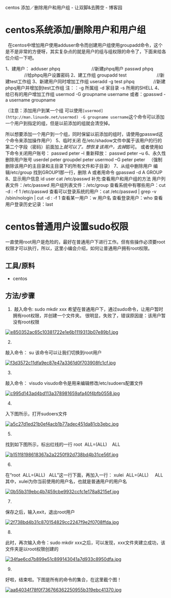 centos 添加／删除用户和用户组 - 让双脚&去腾空 - 博客园

# centos系统添加/删除用户和用户组

  在centos中增加用户使用adduser命令而创建用户组使用groupadd命令，这个是不是非常的方便呀，其实复杂点的就是用户的组与组权限的命令了，下面来给各位介绍一下吧。

1、建用户：
adduser phpq                         //新建phpq用户
passwd phpq                          //给phpq用户设置密码
2、建工作组
groupadd test                        //新建test工作组
3、新建用户同时增加工作组
useradd -g test phpq               //新建phpq用户并增加到test工作组
注：：-g 所属组 -d 家目录 -s 所用的SHELL
4、给已有的用户增加工作组
usermod -G groupname username
或者：gpasswd -a username groupname

（注意：添加用户到某一个组 可以使用`[usermod](http://man.linuxde.net/usermod) -G groupname username`这个命令可以添加一个用户到指定的组，但是以前添加的组就会清空掉。

所以想要添加一个用户到一个组，同时保留以前添加的组时，请使用gpasswd这个命令来添加操作用户）
5、临时关闭
在/etc/shadow文件中属于该用户的行的第二个字段（密码）前面加上*就可以了。想恢复该用户，去掉*即可。
或者使用如下命令关闭用户账号：
passwd peter –l
重新释放：
passwd peter –u
6、永久性删除用户账号
userdel peter
groupdel peter
usermod –G peter peter   （强制删除该用户的主目录和主目录下的所有文件和子目录）
7、从组中删除用户
编辑/etc/group 找到GROUP1那一行，删除 A 或者用命令 gpasswd -d A GROUP
8、显示用户信息
id user
cat /etc/passwd
补充:查看用户和用户组的方法
用户列表文件：/etc/passwd
用户组列表文件：/etc/group
查看系统中有哪些用户：cut -d : -f 1 /etc/passwd
查看可以登录系统的用户：cat /etc/passwd | grep -v /sbin/nologin | cut -d : -f 1
查看某一用户：w 用户名
查看登录用户：who
查看用户登录历史记录：last

#

# centos普通用户设置sudo权限

一直使用root用户是危险的，最好在普通用户下进行工作。但有些操作必须要root权限才可以执行，所以，这里小编会介绍，如何让普通用户拥有root权限。

## 工具/原料

- centos

## 方法/步骤

1.  敲入命令:
sudo mkdir xxx
希望在普通用户下，通过sudo命令，让用户暂时拥有root权限，并创建一个文件夹。
很明显，失败了，错误原因是：该用户暂没有root权限

[![e850352ac65c10381722e1e6b1119313b07e89b1.jpg](https://gitee.com/hjb2722404/tuchuang/raw/master/img/20210107180328.png)](http://jingyan.baidu.com/album/49ad8bce77a0365834d8fa95.html?picindex=1)

2.
敲入命令：
su
该命令可以让我们切换到root用户

[![f3d3572c11dfa9ec87e47a3361d0f703908fc1cf.jpg](https://gitee.com/hjb2722404/tuchuang/raw/master/img/20210107180333.png)](http://jingyan.baidu.com/album/49ad8bce77a0365834d8fa95.html?picindex=2)

3.
敲入命令：
visudo
visudo命令是用来编辑修改/etc/sudoers配置文件

[![c995d143ad4bd113a378981659afa40f4bfb0558.jpg](https://gitee.com/hjb2722404/tuchuang/raw/master/img/20210107180335.png)](http://jingyan.baidu.com/album/49ad8bce77a0365834d8fa95.html?picindex=3)

4.
入下图所示，打开sudoers文件

[![a5c27d1ed21b0ef4acb1b77adec451da81cb3ebc.jpg](https://gitee.com/hjb2722404/tuchuang/raw/master/img/20210107180338.png)](http://jingyan.baidu.com/album/49ad8bce77a0365834d8fa95.html?picindex=4)

5.
找到如下图所示，标出红线的一行
root  ALL=(ALL)    ALL

[![b151f8198618367a2a2250f92d738bd4b31ce56f.jpg](https://gitee.com/hjb2722404/tuchuang/raw/master/img/20210107180342.png)](http://jingyan.baidu.com/album/49ad8bce77a0365834d8fa95.html?picindex=5)

6.
在“root  ALL=(ALL)   ALL”这一行下面，再加入一行：
xulei  ALL=(ALL)     ALL
其中，xulei为你当前使用的用户名，也就是普通用户的用户名

[![0b55b319ebc4b7459cbe9932ccfc1e178a8215ef.jpg](https://gitee.com/hjb2722404/tuchuang/raw/master/img/20210107180345.png)](http://jingyan.baidu.com/album/49ad8bce77a0365834d8fa95.html?picindex=6)

7.
保存之后，输入exit，退出root用户

[![2f738bd4b31c870154829cc2247f9e2f0708ffda.jpg](https://gitee.com/hjb2722404/tuchuang/raw/master/img/20210107180348.png)](http://jingyan.baidu.com/album/49ad8bce77a0365834d8fa95.html?picindex=7)

8.
此时，再次输入命令：sudo mkdir xxx之后，可以发现，xxx文件夹建立成功，该文件夹是以root权限创建的

[![34fae6cd7b899e51c899143041a7d933c8950dfa.jpg](https://gitee.com/hjb2722404/tuchuang/raw/master/img/20210107180352.png)](http://jingyan.baidu.com/album/49ad8bce77a0365834d8fa95.html?picindex=8)

9.
好啦，结束啦。下图是所有的命令的集合，在这里截个图！

[![aa64034f78f0f736766362250955b319ebc41370.jpg](https://gitee.com/hjb2722404/tuchuang/raw/master/img/20210107180359.png)](http://jingyan.baidu.com/album/49ad8bce77a0365834d8fa95.html?picindex=9)